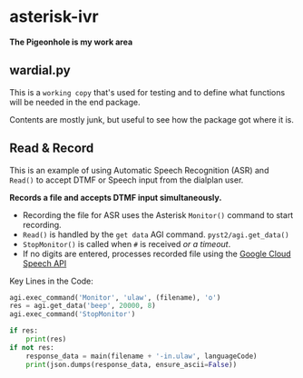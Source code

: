 # asterisk-ivr

**The Pigeonhole is my work area** 

## wardial.py

This is a `working copy` that's used for testing and to define what functions will be needed in the end package.  

Contents are mostly junk, but useful to see how the package got where it is.

## Read & Record

This is an example of using Automatic Speech Recognition (ASR) and `Read()` to accept DTMF or Speech input from the dialplan user.  

**Records a file and accepts DTMF input simultaneously.**
- Recording the file for ASR uses the Asterisk `Monitor()` command to start recording.
- `Read()` is handled by the `get data` AGI command.  `pyst2/agi.get_data()`
- `StopMonitor()` is called when `#` is received _or a timeout_.
- If no digits are entered, processes recorded file using the [Google Cloud Speech API](https://cloud.google.com/speech/)

Key Lines in the Code:
```python
agi.exec_command('Monitor', 'ulaw', (filename), 'o')
res = agi.get_data('beep', 20000, 8)
agi.exec_command('StopMonitor')

if res:
    print(res)
if not res:
    response_data = main(filename + '-in.ulaw', languageCode)
    print(json.dumps(response_data, ensure_ascii=False))
```